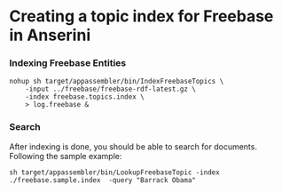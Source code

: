 # Creating a topic index for Freebase in Anserini
 
### Indexing Freebase Entities
  
```
nohup sh target/appassembler/bin/IndexFreebaseTopics \ 
    -input ../freebase/freebase-rdf-latest.gz \
    -index freebase.topics.index \ 
    > log.freebase &
```
  
### Search
  
After indexing is done, you should be able to search for documents. Following the sample example:
 
```
sh target/appassembler/bin/LookupFreebaseTopic -index ./freebase.sample.index  -query "Barrack Obama"
```